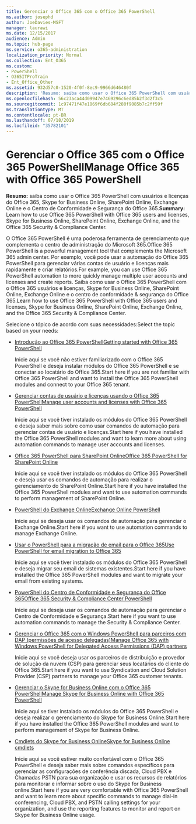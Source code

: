```yaml
---
title: Gerenciar o Office 365 com o Office 365 PowerShell
ms.author: josephd
author: JoeDavies-MSFT
manager: laurawi
ms.date: 12/15/2017
audience: Admin
ms.topic: hub-page
ms.service: o365-administration
localization_priority: Normal
ms.collection: Ent_O365
ms.custom:
- PowerShell
- O365ITProTrain
- Ent_Office_Other
ms.assetid: 932d57c0-1520-4f0f-8ec9-9966d646480f
description: 'Resumo: saiba como usar o Office 365 PowerShell com usuários e licenças do Office 365, Skype for Business Online, SharePoint Online, Exchange Online e o Centro de Conformidade e Segurança do Office 365.'
ms.openlocfilehash: 56c23aca44d09947e7469296c6ed85b2f3d2f3c5
ms.sourcegitcommit: 1c97471f47e1869f6db684f280f9085b7c2ff59f
ms.translationtype: MT
ms.contentlocale: pt-BR
ms.lasthandoff: 07/18/2019
ms.locfileid: "35782101"
---
```

# <a name="manage-office-365-with-office-365-powershell"></a><span data-ttu-id="c223a-103">Gerenciar o Office 365 com o Office 365 PowerShell</span><span class="sxs-lookup"><span data-stu-id="c223a-103">Manage Office 365 with Office 365 PowerShell</span></span>

 <span data-ttu-id="c223a-104">**Resumo:** saiba como usar o Office 365 PowerShell com usuários e licenças do Office 365, Skype for Business Online, SharePoint Online, Exchange Online e o Centro de Conformidade e Segurança do Office 365.</span><span class="sxs-lookup"><span data-stu-id="c223a-104">**Summary:** Learn how to use Office 365 PowerShell with Office 365 users and licenses, Skype for Business Online, SharePoint Online, Exchange Online, and the Office 365 Security & Compliance Center.</span></span>
  
<span data-ttu-id="c223a-105">O Office 365 PowerShell é uma poderosa ferramenta de gerenciamento que complementa o centro de administração do Microsoft 365.</span><span class="sxs-lookup"><span data-stu-id="c223a-105">Office 365 PowerShell is a powerful management tool that complements the Microsoft 365 admin center.</span></span> <span data-ttu-id="c223a-106">Por exemplo, você pode usar a automação do Office 365 PowerShell para gerenciar várias contas de usuário e licenças mais rapidamente e criar relatórios.</span><span class="sxs-lookup"><span data-stu-id="c223a-106">For example, you can use Office 365 PowerShell automation to more quickly manage multiple user accounts and licenses and create reports.</span></span> <span data-ttu-id="c223a-107">Saiba como usar o Office 365 PowerShell com o Office 365 usuários e licenças, Skype for Business Online, SharePoint Online, Exchange Online e o centro de conformidade & segurança do Office 365.</span><span class="sxs-lookup"><span data-stu-id="c223a-107">Learn how to use Office 365 PowerShell with Office 365 users and licenses, Skype for Business Online, SharePoint Online, Exchange Online, and the Office 365 Security & Compliance Center.</span></span>
  
<span data-ttu-id="c223a-108">Selecione o tópico de acordo com suas necessidades:</span><span class="sxs-lookup"><span data-stu-id="c223a-108">Select the topic based on your needs:</span></span>
  
- [<span data-ttu-id="c223a-109">Introdução ao Office 365 PowerShell</span><span class="sxs-lookup"><span data-stu-id="c223a-109">Getting started with Office 365 PowerShell</span></span>](getting-started-with-office-365-powershell.md)

    <span data-ttu-id="c223a-110">Inicie aqui se você não estiver familiarizado com o Office 365 PowerShell e deseja instalar módulos do Office 365 PowerShell e se conectar ao locatário do Office 365.</span><span class="sxs-lookup"><span data-stu-id="c223a-110">Start here if you are not familiar with Office 365 PowerShell and want to install the Office 365 PowerShell modules and connect to your Office 365 tenant.</span></span>

- [<span data-ttu-id="c223a-111">Gerenciar contas de usuário e licenças usando o Office 365 PowerShell</span><span class="sxs-lookup"><span data-stu-id="c223a-111">Manage user accounts and licenses with Office 365 PowerShell</span></span>](manage-user-accounts-and-licenses-with-office-365-powershell.md)

    <span data-ttu-id="c223a-112">Inicie aqui se você tiver instalado os módulos do Office 365 PowerShell e deseja saber mais sobre como usar comandos de automação para gerenciar contas de usuário e licenças.</span><span class="sxs-lookup"><span data-stu-id="c223a-112">Start here if you have installed the Office 365 PowerShell modules and want to learn more about using automation commands to manage user accounts and licenses.</span></span>

- [<span data-ttu-id="c223a-113">Office 365 PowerShell para SharePoint Online</span><span class="sxs-lookup"><span data-stu-id="c223a-113">Office 365 PowerShell for SharePoint Online</span></span>](https://technet.microsoft.com/library/fp161362.aspx)

    <span data-ttu-id="c223a-114">Inicie aqui se você tiver instalado os módulos do Office 365 PowerShell e deseja usar os comandos de automação para realizar o gerenciamento do SharePoint Online.</span><span class="sxs-lookup"><span data-stu-id="c223a-114">Start here if you have installed the Office 365 PowerShell modules and want to use automation commands to perform management of SharePoint Online.</span></span>

- [<span data-ttu-id="c223a-115">PowerShell do Exchange Online</span><span class="sxs-lookup"><span data-stu-id="c223a-115">Exchange Online PowerShell</span></span>](https://docs.microsoft.com/powershell/exchange/exchange-online/exchange-online-powershell)

    <span data-ttu-id="c223a-116">Inicie aqui se deseja usar os comandos de automação para gerenciar o Exchange Online.</span><span class="sxs-lookup"><span data-stu-id="c223a-116">Start here if you want to use automation commands to manage Exchange Online.</span></span>

- [<span data-ttu-id="c223a-117">Usar o PowerShell para a migração de email para o Office 365</span><span class="sxs-lookup"><span data-stu-id="c223a-117">Use PowerShell for email migration to Office 365</span></span>](use-powershell-for-email-migration-to-office-365.md)

    <span data-ttu-id="c223a-118">Inicie aqui se você tiver instalado os módulos do Office 365 PowerShell e deseja migrar seu email de sistemas existentes.</span><span class="sxs-lookup"><span data-stu-id="c223a-118">Start here if you have installed the Office 365 PowerShell modules and want to migrate your email from existing systems.</span></span>

- [<span data-ttu-id="c223a-119">PowerShell do Centro de Conformidade e Segurança do Office 365</span><span class="sxs-lookup"><span data-stu-id="c223a-119">Office 365 Security & Compliance Center PowerShell</span></span>](https://docs.microsoft.com/powershell/exchange/office-365-scc/office-365-scc-powershell)

    <span data-ttu-id="c223a-120">Inicie aqui se deseja usar os comandos de automação para gerenciar o Centro de Conformidade e Segurança.</span><span class="sxs-lookup"><span data-stu-id="c223a-120">Start here if you want to use automation commands to manage the Security & Compliance Center.</span></span>

- [<span data-ttu-id="c223a-121">Gerenciar o Office 365 com o Windows PowerShell para parceiros com DAP (permissões de acesso delegadas)</span><span class="sxs-lookup"><span data-stu-id="c223a-121">Manage Office 365 with Windows PowerShell for Delegated Access Permissions (DAP) partners</span></span>](manage-office-365-with-windows-powershell-for-delegated-access-permissions-dap-p.md)

    <span data-ttu-id="c223a-122">Inicie aqui se você deseja usar os parceiros de distribuição e provedor de solução da nuvem (CSP) para gerenciar seus locatários do cliente do Office 365.</span><span class="sxs-lookup"><span data-stu-id="c223a-122">Start here if you want to use Syndication and Cloud Solution Provider (CSP) partners to manage your Office 365 customer tenants.</span></span>

- [<span data-ttu-id="c223a-123">Gerenciar o Skype for Business Online com o Office 365 PowerShell</span><span class="sxs-lookup"><span data-stu-id="c223a-123">Manage Skype for Business Online with Office 365 PowerShell</span></span>](manage-skype-for-business-online-with-office-365-powershell.md)

    <span data-ttu-id="c223a-124">Inicie aqui se tiver instalado os módulos do Office 365 PowerShell e deseja realizar o gerenciamento do Skype for Business Online.</span><span class="sxs-lookup"><span data-stu-id="c223a-124">Start here if you have installed the Office 365 PowerShell modules and want to perform management of Skype for Business Online.</span></span>

- [<span data-ttu-id="c223a-125">Cmdlets do Skype for Business Online</span><span class="sxs-lookup"><span data-stu-id="c223a-125">Skype for Business Online cmdlets</span></span>](https://technet.microsoft.com/library/mt228132.aspx)

    <span data-ttu-id="c223a-126">Inicie aqui se você estiver muito confortável com o Office 365 PowerShell e deseja saber mais sobre comandos específicos para gerenciar as configurações de conferência discada, Cloud PBX e Chamadas PSTN para sua organização e usar os recursos de relatórios para monitorar e informar sobre o uso do Skype for Business online.</span><span class="sxs-lookup"><span data-stu-id="c223a-126">Start here if you are very comfortable with Office 365 PowerShell and want to learn more about specific commands to manage dial-in conferencing, Cloud PBX, and PSTN calling settings for your organization, and use the reporting features to monitor and report on Skype for Business Online usage.</span></span>
